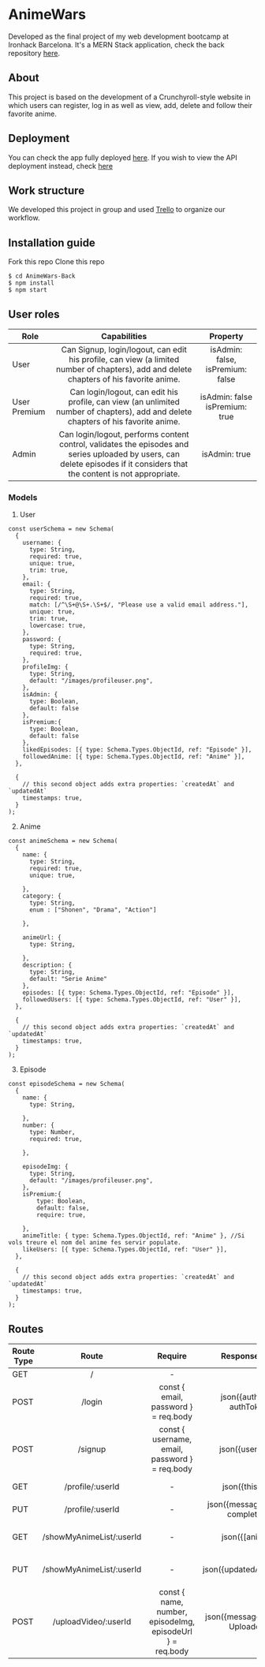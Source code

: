 

# AnimeWars
Developed as the final project of my web development bootcamp at Ironhack Barcelona. It's a MERN Stack application, check the back repository [here](https://github.com/JordiMartinezDev/AnimeWars-Front/).

## About
This project is based on the development of a Crunchyroll-style website in which users can register, log in as well as view, add, delete and follow their favorite anime.


## Deployment
You can check the app fully deployed [here](link). If you wish to view the API deployment instead, check [here](link)

## Work structure

We developed this project in group and used [Trello](https://trello.com/b/gPwpHZUL/proyecto-final-animewars) to organize our workflow.

## Installation guide

Fork this repo
Clone this repo

```
$ cd AnimeWars-Back
$ npm install
$ npm start
```

## User roles

| Role          | Capabilities  | Property      |
| ------------- |:-------------:|:-------------:|
| User          | Can Signup, login/logout, can edit his profile, can view (a limited number of chapters), add and delete chapters of his favorite anime.      | isAdmin: false, isPremium: false     |
| User Premium      | Can login/logout, can edit his profile, can view (an unlimited number of chapters), add and delete chapters of his favorite anime. | isAdmin: false isPremium: true     |
| Admin      | Can login/logout, performs content control, validates the episodes and series uploaded by users, can delete episodes if it considers that the content is not appropriate.  | isAdmin: true     |

### Models

1. User
```
const userSchema = new Schema(
  {
    username: {
      type: String,
      required: true,
      unique: true,
      trim: true,
    },
    email: {
      type: String,
      required: true,
      match: [/^\S+@\S+.\S+$/, "Please use a valid email address."],
      unique: true,
      trim: true,
      lowercase: true,
    },
    password: {
      type: String,
      required: true,
    },
    profileImg: {
      type: String,
      default: "/images/profileuser.png",
    },
    isAdmin: {
      type: Boolean,
      default: false
    },
    isPremium:{
      type: Boolean,
      default: false
    },
    likedEpisodes: [{ type: Schema.Types.ObjectId, ref: "Episode" }],
    followedAnime: [{ type: Schema.Types.ObjectId, ref: "Anime" }],
  },
  
  {
    // this second object adds extra properties: `createdAt` and `updatedAt`
    timestamps: true,
  }
);
```
2. Anime
```
const animeSchema = new Schema(
  {
    name: {
      type: String,
      required: true,
      unique: true,
      
    },
    category: {
      type: String,
      enum : ["Shonen", "Drama", "Action"]
        
    },
    
    animeUrl: {
      type: String,
     
    },
    description: {
      type: String,
      default: "Serie Anime"
    },
    episodes: [{ type: Schema.Types.ObjectId, ref: "Episode" }],
    followedUsers: [{ type: Schema.Types.ObjectId, ref: "User" }],
  },
  
  {
    // this second object adds extra properties: `createdAt` and `updatedAt`
    timestamps: true,
  }
);
```
3. Episode
```
const episodeSchema = new Schema(
  {
    name: {
      type: String,
      
    },
    number: {
      type: Number,
      required: true,
      
    },
   
    episodeImg: {
      type: String,
      default: "/images/profileuser.png",
    },
    isPremium:{
        type: Boolean,
        default: false,
        require: true,

    },
    animeTitle: { type: Schema.Types.ObjectId, ref: "Anime" }, //Si vols treure el nom del anime fes servir populate.
    likeUsers: [{ type: Schema.Types.ObjectId, ref: "User" }],
  },
  
  {
    // this second object adds extra properties: `createdAt` and `updatedAt`
    timestamps: true,
  }
);
```
  




## Routes

| Route Type    | Route     |Require|Response (200)|Action|
| ------------- |:-------------:|:-------------:|:--------------:|:---------------:|
| GET       | /  |-||
| POST       | /login    |const { email, password } = req.body|json({authToken: authToken})|Reads DB to Auth&Login user
| POST      | /signup     |const { username, email, password } = req.body|json({user: user})|Creates new User(unique)
| GET       | /profile/:userId  |-|json({thisUser})|Returns user if logged
| PUT       | /profile/:userId    |-|json({message: "Edition completed"})| Updates profile
| GET      | /showMyAnimeList/:userId | -|json({[animeId]}| Returns array of Anime IDs
| PUT       | /showMyAnimeList/:userId  |-|json({updatedAnimeList})}| Updates Animes folloed list
| POST      | /uploadVideo/:userId     |const { name, number, episodeImg, episodeUrl } = req.body | json({message: "Episode Uploaded"})| Uploads Episode to DB



